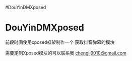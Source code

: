 ﻿#DouYinDMXposed
# DouYinDMXposed
前段时间使用xposed框架制作一个 获取抖音弹幕的模块


需要定制Xposed模块的可以联系我 chenglj9010@gmail.com
